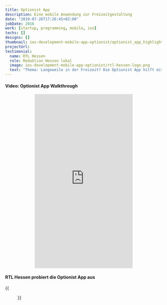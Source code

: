 ```yaml
---
title: Optionist App 
description: Eine mobile Anwendung zur Freizeitgestaltung  
date: "2019-07-26T17:26:45+02:00"
jobDate: 2016
work: [startup, programming, mobile, ios]
techs: []
designs: []
thumbnail: ios-development-mobile-app-optionist/optionist_app_highlights_m.png
projectUrl: 
testimonial:
  name: RTL Hessen 
  role: Redaktion Hessen lokal
  image: ios-development-mobile-app-optionist/rtl-hessen-logo.png 
  text: "Thema: Langeweile in der Freizeit? Die Optionist App hilft mit kreativen Aktionen. Wurde auf RTL Hessen ausgestrahlt am Montag 26 September 2016, 18:00 Uhr."   
---
```


#### Video: Optionist App Walkthrough
<div style="text-align: center;">
    <iframe width="315" height="560" src="https://www.youtube.com/embed/UyBP0WcEmeE" frameborder="0" allow="accelerometer; encrypted-media; gyroscope; picture-in-picture" allowfullscreen></iframe>
</div>

#### RTL Hessen probiert die Optionist App aus
{{<figure src="/portfolio/ios-development-mobile-app-optionist/rtl-hessen-berichtet-ueber-die-optionist-app.jpg">}}


